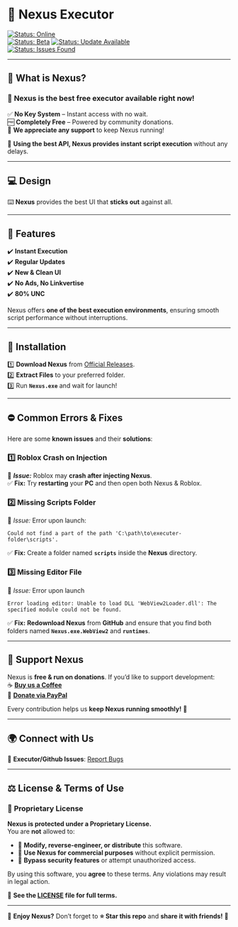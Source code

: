# 🚀 Nexus Executor

[![Status: Online](https://img.shields.io/badge/Status-V1.2_Not_Released-green)]()  
[![Status: Beta](https://img.shields.io/badge/Latest-1.2-green)]()
[![Status: Update Available](https://img.shields.io/badge/Updates-Up_To_Date-green)]()  
[![Status: Issues Found](https://img.shields.io/badge/Issues-Minor-yellow)]()  


---

## 🎯 What is **Nexus**?

### 💎 **Nexus** is the **best free executor** available right now!

✅ **No Key System** – Instant access with no wait.\
🆓 **Completely Free** – Powered by community donations.\
💖 **We appreciate any support** to keep Nexus running!

🚀 **Using the best API, Nexus provides instant script execution** without any delays.

---

## 💻 Design

⌨️ **Nexus** provides the best UI that **sticks out** against all.

---

## 🚀 Features

✔️ **Instant Execution**\
✔️ **Regular Updates**\
✔️ **New & Clean UI**\
✔️ **No Ads, No Linkvertise**\
✔️ **80% UNC**

Nexus offers **one of the best execution environments**, ensuring smooth script performance without interruptions.

---

## 💾 Installation

1️⃣ **Download Nexus** from [Official Releases](https://github.com/CoderDude1232/Nexus/releases).\
2️⃣ **Extract Files** to your preferred folder.\
3️⃣ Run **`Nexus.exe`** and wait for launch!

---

## ⛔ Common Errors & Fixes

Here are some **known issues** and their **solutions**:

### 1️⃣ **Roblox Crash on Injection**

📌 ***Issue:*** Roblox may **crash after injecting Nexus**.\
✅ **Fix:** Try **restarting** your **PC** and then open both Nexus & Roblox.

### 2️⃣ **Missing Scripts Folder**

📌 *Issue:* Error upon launch:

```
Could not find a part of the path 'C:\path\to\executer-folder\scripts'.
```

✅ **Fix:** Create a folder named **`scripts`** inside the **Nexus** directory.

### 3️⃣ **Missing Editor File**

📌 *Issue:* Error upon launch

```
Error loading editor: Unable to load DLL 'WebView2Loader.dll': The specified module could not be found.
```

✅ **Fix:** **Redownload Nexus** from **GitHub** and ensure that you find both folders named **`Nexus.exe.WebView2`** and **`runtimes`**.

---

## 💖 Support Nexus

Nexus is **free & run on donations**. If you’d like to support development:\
☕ **[Buy us a Coffee](https://github.com/CoderDude1232/Nexus/blob/main/DONATIONS.md)**\
🎁 **[Donate via PayPal](https://github.com/CoderDude1232/Nexus/blob/main/DONATIONS.md)**

Every contribution helps us **keep Nexus running smoothly!** 🚀

---

## 🌍 Connect with Us

💬 **Executor/Github Issues**: [Report Bugs](https://github.com/CoderDude1232/Nexus/issues)

---

## ⚖️ **License & Terms of Use**

### 📜 **Proprietary License**

**Nexus is protected under a Proprietary License.**\
You are **not** allowed to:

- 🚫 **Modify, reverse-engineer, or distribute** this software.
- 🚫 **Use Nexus for commercial purposes** without explicit permission.
- 🚫 **Bypass security features** or attempt unauthorized access.

By using this software, you **agree** to these terms. Any violations may result in legal action.

📌 **See the ********************[LICENSE](LICENSE)******************** file for full terms.**

---

🎉 **Enjoy Nexus?** Don’t forget to **⭐ Star this repo** and **share it with friends!** 🚀


